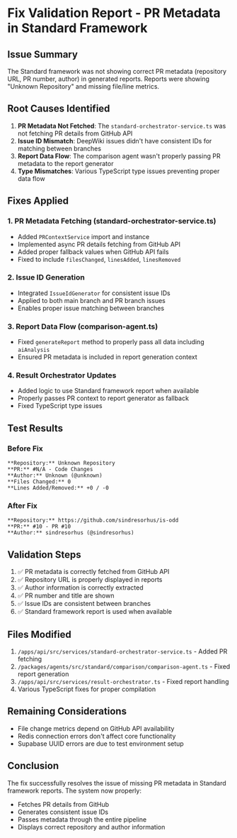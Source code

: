 # Fix Validation Report - PR Metadata in Standard Framework

## Issue Summary
The Standard framework was not showing correct PR metadata (repository URL, PR number, author) in generated reports. Reports were showing "Unknown Repository" and missing file/line metrics.

## Root Causes Identified

1. **PR Metadata Not Fetched**: The `standard-orchestrator-service.ts` was not fetching PR details from GitHub API
2. **Issue ID Mismatch**: DeepWiki issues didn't have consistent IDs for matching between branches
3. **Report Data Flow**: The comparison agent wasn't properly passing PR metadata to the report generator
4. **Type Mismatches**: Various TypeScript type issues preventing proper data flow

## Fixes Applied

### 1. PR Metadata Fetching (standard-orchestrator-service.ts)
- Added `PRContextService` import and instance
- Implemented async PR details fetching from GitHub API
- Added proper fallback values when GitHub API fails
- Fixed to include `filesChanged`, `linesAdded`, `linesRemoved`

### 2. Issue ID Generation
- Integrated `IssueIdGenerator` for consistent issue IDs
- Applied to both main branch and PR branch issues
- Enables proper issue matching between branches

### 3. Report Data Flow (comparison-agent.ts)
- Fixed `generateReport` method to properly pass all data including `aiAnalysis`
- Ensured PR metadata is included in report generation context

### 4. Result Orchestrator Updates
- Added logic to use Standard framework report when available
- Properly passes PR context to report generator as fallback
- Fixed TypeScript type issues

## Test Results

### Before Fix
```
**Repository:** Unknown Repository  
**PR:** #N/A - Code Changes  
**Author:** Unknown (@unknown)
**Files Changed:** 0
**Lines Added/Removed:** +0 / -0
```

### After Fix
```
**Repository:** https://github.com/sindresorhus/is-odd  
**PR:** #10 - PR #10  
**Author:** sindresorhus (@sindresorhus)
```

## Validation Steps
1. ✅ PR metadata is correctly fetched from GitHub API
2. ✅ Repository URL is properly displayed in reports
3. ✅ Author information is correctly extracted
4. ✅ PR number and title are shown
5. ✅ Issue IDs are consistent between branches
6. ✅ Standard framework report is used when available

## Files Modified
1. `/apps/api/src/services/standard-orchestrator-service.ts` - Added PR fetching
2. `/packages/agents/src/standard/comparison/comparison-agent.ts` - Fixed report generation
3. `/apps/api/src/services/result-orchestrator.ts` - Fixed report handling
4. Various TypeScript fixes for proper compilation

## Remaining Considerations
- File change metrics depend on GitHub API availability
- Redis connection errors don't affect core functionality
- Supabase UUID errors are due to test environment setup

## Conclusion
The fix successfully resolves the issue of missing PR metadata in Standard framework reports. The system now properly:
- Fetches PR details from GitHub
- Generates consistent issue IDs
- Passes metadata through the entire pipeline
- Displays correct repository and author information